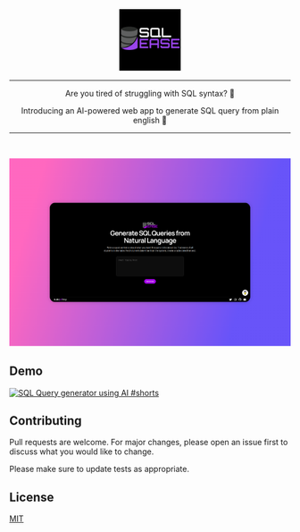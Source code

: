 
<div align="center">
<img width="110px" src="/assets/sql-ease-sqr.png">
</div>

---
 
<p align="center">
    <p align="center">Are you tired of struggling with SQL syntax? 🤨</p>
    <p align="center">Introducing an AI-powered web app to generate SQL query from plain english 📃</p>
</p>

---
<br>

![SQL Ease](/assets/supershot.png)

## Demo

[![SQL Query generator using AI #shorts](https://img.youtube.com/vi/S_bu1qPaz_w/0.jpg)](https://www.youtube.com/watch?v=S_bu1qPaz_w)

## Contributing

Pull requests are welcome. For major changes, please open an issue first
to discuss what you would like to change.

Please make sure to update tests as appropriate.

## License

[MIT](https://choosealicense.com/licenses/mit/)